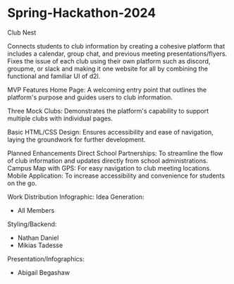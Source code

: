 # Spring-Hackathon-2024
Club Nest

Connects students to club information by creating a cohesive platform that includes a calendar, group chat, and previous meeting presentations/flyers. Fixes the issue of each club using their own platform such as discord, groupme, or slack and making it one website for all by combining the functional and familiar UI of d2l. 

MVP Features
Home Page: A welcoming entry point that outlines the platform's purpose and guides users to club information.

Three Mock Clubs: Demonstrates the platform's capability to support multiple clubs with individual pages.

Basic HTML/CSS Design: Ensures accessibility and ease of navigation, laying the groundwork for further development.

Planned Enhancements
Direct School Partnerships: To streamline the flow of club information and updates directly from school administrations.
Campus Map with GPS: For easy navigation to club meeting locations.
Mobile Application: To increase accessibility and convenience for students on the go.


Work Distribution Infographic:
Idea Generation:
- All Members


Styling/Backend:
- Nathan Daniel
- Mikias Tadesse


Presentation/Infographics:
- Abigail Begashaw





